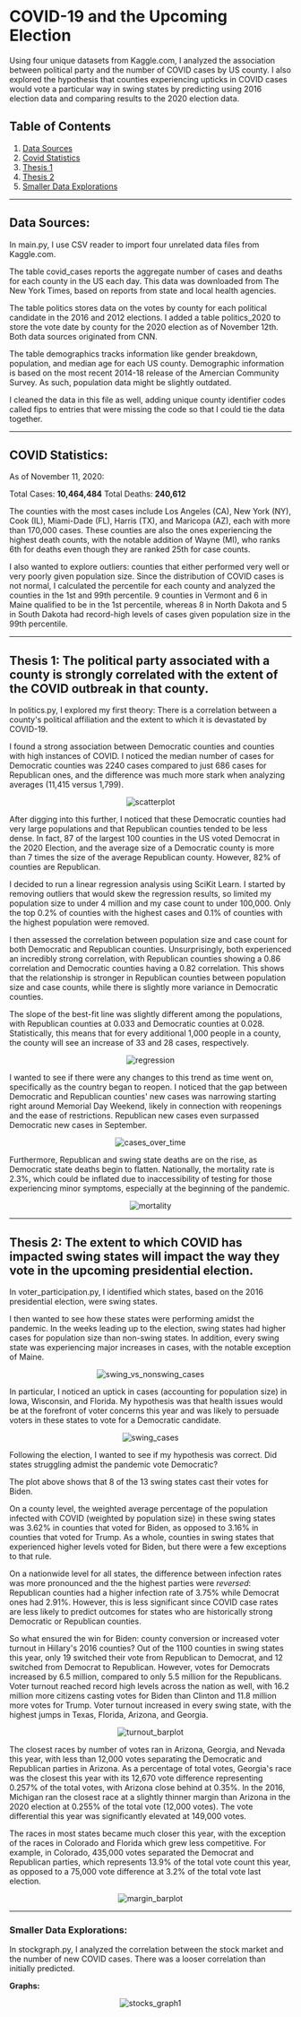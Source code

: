 # COVID-19 and the Upcoming Election

Using four unique datasets from Kaggle.com, I analyzed the association between political party and the number of COVID cases by US county. I also explored the hypothesis that counties experiencing upticks in COVID cases would vote a particular way in swing states by predicting using 2016 election data and comparing results to the 2020 election data. 


## Table of Contents

1. [Data Sources](#data-sources)
2. [Covid Statistics](#covid-statistics)
3. [Thesis 1](#thesis-1-the-political-party-associated-with-a-county-is-strongly-correlated-with-the-extent-of-the-covid-outbreak-in-that-county)
4. [Thesis 2](#thesis-2-the-extent-to-which-covid-has-impacted-swing-states-will-impact-the-way-they-vote-in-the-upcoming-presidential-election)
5. [Smaller Data Explorations](#smaller-data-explorations)

---
## Data Sources: 

In main.py, I use CSV reader to import four unrelated data files from Kaggle.com. 

The table covid_cases reports the aggregate number of cases and deaths for each county in the US each day. This data was downloaded from The New York Times, based on reports from state and local health agencies.

The table politics stores data on the votes by county for each political candidate in the 2016 and 2012 elections. I added a table politics_2020 to store the vote date by county for the 2020 election as of November 12th. Both data sources originated from CNN.

The table demographics tracks information like gender breakdown, population, and median age for each US county. Demographic information is based on the most recent 2014-18 release of the Amercian Community Survey. As such, population data might be slightly outdated.

I cleaned the data in this file as well, adding unique county identifier codes called fips to entries that were missing the code so that I could tie the data together.    

---
## COVID Statistics: 

As of November 11, 2020:

Total Cases: <strong>10,464,484</strong>
Total Deaths: <strong>240,612</strong>

The counties with the most cases include Los Angeles (CA), New York (NY), Cook (IL), Miami-Dade (FL), Harris (TX), and Maricopa (AZ), each with more than 170,000 cases. These counties are also the ones experiencing the highest death counts, with the notable addition of Wayne (MI), who ranks 6th for deaths even though they are ranked 25th for case counts. 

I also wanted to explore outliers: counties that either performed very well or very poorly given population size. Since the distribution of COVID cases is not normal, I calculated the percentile for each county and analyzed the counties in the 1st and 99th percentile. 9 counties in Vermont and 6 in Maine qualified to be in the 1st percentile, whereas 8 in North Dakota and 5 in South Dakota had record-high levels of cases given population size in the 99th percentile. 

---

## Thesis 1: The political party associated with a county is strongly correlated with the extent of the COVID outbreak in that county. 

In politics.py, I explored my first theory: There is a correlation between a county's political affiliation and the extent to which it is devastated by COVID-19. 

I found a strong association between Democratic counties and counties with high instances of COVID. I noticed the median number of cases for Democratic counties was 2240 cases compared to just 686 cases for Republican ones, and the difference was much more stark when analyzing averages (11,415 versus 1,799). 

<div style="text-align: center">
    <img alt="scatterplot" src="https://user-images.githubusercontent.com/70925521/99011694-adc9e800-251a-11eb-8e22-9c9bb9a6720a.png"/>

</div>

After digging into this further, I noticed that these Democratic counties had very large populations and that Republican counties tended to be less dense. In fact, 87 of the largest 100 counties in the US voted Democrat in the 2020 Election, and the average size of a Democratic county is more than 7 times the size of the average Republican county. However, 82% of counties are Republican.

I decided to run a linear regression analysis using SciKit Learn. I started by removing outliers that would skew the regression results, so limited my population size to under 4 million and my case count to under 100,000. Only the top 0.2% of counties with the highest cases and 0.1% of counties with the highest population were removed. 

I then assessed the correlation between population size and case count for both Democratic and Republican counties. Unsurprisingly, both experienced an incredibly strong correlation, with Republican counties showing a 0.86 correlation and Democratic counties having a 0.82 correlation. This shows that the relationship is stronger in Republican counties between population size and case counts, while there is slightly more variance in Democratic counties. 

The slope of the best-fit line was slightly different among the populations, with Republican counties at 0.033 and Democratic counties at 0.028. Statistically, this means that for every additional 1,000 people in a county, the county will see an increase of 33 and 28 cases, respectively. 

<div style="text-align: center">
    <img alt="regression" src="https://user-images.githubusercontent.com/70925521/99114098-4b2a2800-25be-11eb-8994-63969170034f.png" />

</div>

I wanted to see if there were any changes to this trend as time went on, specifically as the country began to reopen. I noticed that the gap between Democratic and Republican counties' new cases was narrowing starting right around Memorial Day Weekend, likely in connection with reopenings and the ease of restrictions. Republican new cases even surpassed Democratic new cases in September. 

<div style="text-align: center">
    <img alt="cases_over_time" src="https://user-images.githubusercontent.com/70925521/99295289-3db9ab80-2813-11eb-98b0-02b3f258bb84.png" />

</div>

Furthermore, Republican and swing state deaths are on the rise, as Democratic state deaths begin to flatten. Nationally, the mortality rate is 2.3%, which could be inflated due to inaccessibility of testing for those experiencing minor symptoms, especially at the beginning of the pandemic. 

<div style="text-align: center">
    <img alt="mortality" src="https://user-images.githubusercontent.com/70925521/99011720-b7ebe680-251a-11eb-8dc9-1bafb57e7936.png" />

</div>

---

## Thesis 2: The extent to which COVID has impacted swing states will impact the way they vote in the upcoming presidential election.

In voter_participation.py, I identified which states, based on the 2016 presidential election, were swing states. 

I then wanted to see how these states were performing amidst the pandemic. In the weeks leading up to the election, swing states had higher cases for population size than non-swing states. In addition, every swing state was experiencing major increases in cases, with the notable exception of Maine. 


<div style="text-align: center">
    <img alt="swing_vs_nonswing_cases" src="https://user-images.githubusercontent.com/70925521/99320444-a3b92980-2839-11eb-9989-b58814271d8c.png" />

</div>

In particular, I noticed an uptick in cases (accounting for population size) in Iowa, Wisconsin, and Florida. My hypothesis was that health issues would be at the forefront of voter concerns this year and was likely to persuade voters in these states to vote for a Democratic candidate.


<div style="text-align: center">
    <img alt="swing_cases" src="https://user-images.githubusercontent.com/70925521/99027784-0d84bb00-253c-11eb-8616-f0a3e049ad8d.png" />

</div>

Following the election, I wanted to see if my hypothesis was correct. Did states struggling admist the pandemic vote Democratic? 

The plot above shows that 8 of the 13 swing states cast their votes for Biden. 

On a county level, the weighted average percentage of the population infected with COVID (weighted by population size) in these swing states was 3.62% in counties that voted for Biden, as opposed to 3.16% in counties that voted for Trump. As a whole, counties in swing states that experienced higher levels voted for Biden, but there were a few exceptions to that rule. 

On a nationwide level for all states, the difference between infection rates was more pronounced and the the highest parties were <i>reversed</i>: Republican counties had a higher infection rate of 3.75% while Democrat ones had 2.91%. However, this is less significant since COVID case rates are less likely to predict outcomes for states who are historically strong Democratic or Republican counties. 

So what ensured the win for Biden: county conversion or increased voter turnout in Hillary's 2016 counties? Out of the 1100 counties in swing states this year, only 19 switched their vote from Republican to Democrat, and 12 switched from Democrat to Republican. However, votes for Democrats increased by 6.5 million, compared to only 5.5 million for the Republicans. Voter turnout reached record high levels across the nation as well, with 16.2 million more citizens casting votes for Biden than Clinton and 11.8 million more votes for Trump. Voter turnout increased in every swing state, with the highest jumps in Texas, Florida, Arizona, and Georgia. 


<div style="text-align: center">
    <img alt="turnout_barplot" src="https://user-images.githubusercontent.com/70925521/99293882-3f826f80-2811-11eb-937a-b8fc34f67bc1.png" />

</div>

The closest races by number of votes ran in Arizona, Georgia, and Nevada this year, with less than 12,000 votes separating the Democratic and Republican parties in Arizona. As a percentage of total votes, Georgia's race was the closest this year with its 12,670 vote difference representing 0.257% of the total votes, with Arizona close behind at 0.35%. In the 2016, Michigan ran the closest race at a slightly thinner margin than Arizona in the 2020 election at 0.255% of the total vote (12,000 votes). The vote differential this year was significantly elevated at 149,000 votes. 

The races in most states became much closer this year, with the exception of the races in Colorado and Florida which grew less competitive. For example, in Colorado, 435,000 votes separated the Democrat and Republican parties, which represents 13.9% of the total vote count this year, as opposed to a 75,000 vote difference at 3.2% of the total vote last election. 

<div style="text-align: center">
    <img alt="margin_barplot" src="https://user-images.githubusercontent.com/70925521/99287214-f7128400-2807-11eb-9208-fbdfbabf9dcd.png" />

</div>

---

### Smaller Data Explorations:


In stockgraph.py, I analyzed the correlation between the stock market and the number of new COVID cases. There was a looser correlation than initially predicted. 

**Graphs:** 

<div style="text-align: center">
    <img alt="stocks_graph1" src="https://user-images.githubusercontent.com/70925521/96514263-6610b300-1231-11eb-8c46-761a479c257c.png"/>

</div>



    


